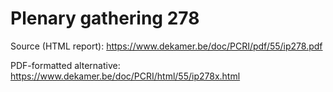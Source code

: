 # Plenary gathering 278

Source (HTML report): https://www.dekamer.be/doc/PCRI/pdf/55/ip278.pdf

PDF-formatted alternative: https://www.dekamer.be/doc/PCRI/html/55/ip278x.html

